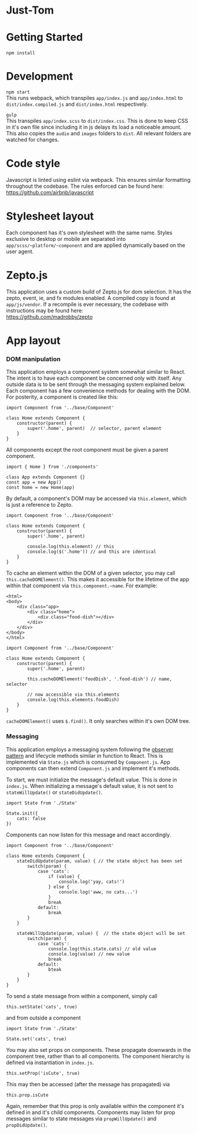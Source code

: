 # Just-Tom 
  
# Getting Started  
```npm install```  
  
# Development  
```npm start```  
This runs webpack, which transpiles ```app/index.js``` and ```app/index.html``` to ```dist/index.compiled.js``` and ```dist/index.html``` respectively.  
  
```gulp```  
This transpiles ```app/index.scss``` to ```dist/index.css```. This is done to keep CSS in it's own file since including it in js delays its load a noticeable amount. This also copies the ```audio``` and ```images``` folders to ```dist```. All relevant folders are watched for changes.
  
# Code style  
Javascript is linted using eslint via webpack. This ensures similar formatting throughout the codebase. The rules enforced can be found here: 
https://github.com/airbnb/javascript

# Stylesheet layout  
Each component has it's own stylesheet with the same name. Styles exclusive to desktop or mobile are separated into ```app/scss/~platform/~component``` and are applied dynamically based on the user agent.  
  
# Zepto.js  
This application uses a custom build of Zepto.js for dom selection. It has the zepto, event, ie, and fx modules enabled. A compiled copy is found at ```app/js/vendor```. If a recompile is ever necessary, the codebase with instructions may be found here:  
https://github.com/madrobby/zepto  

# App layout  
### DOM manipulation  
This application employs a component system somewhat similar to React. The intent is to have each component be concerned only with itself. Any outside data is to be sent through the messaging system explained below. Each component has a few convenience methods for dealing with the DOM. For posterity, a component is created like this:

```
import Component from '../base/Component'

class Home extends Component {
	constructor(parent) {
		super('.home', parent)  // selector, parent element
	}
}
```

All components except the root component must be given a parent component.

```
import { Home } from './components'

class App extends Component {}
const app = new App()
const home = new Home(app)
```
  
By default, a component's DOM may be accessed via ```this.element```, which is just a reference to Zepto. 

```
import Component from '../base/Component'

class Home extends Component {
	constructor(parent) {
		super('.home', parent)

		console.log(this.element) // this
		console.log($('.home')) // and this are identical
	}
}
```

To cache an element within the DOM of a given selector, you may call ```this.cacheDOMElement()```. This makes it accessible for the lifetime of the app within that component via ```this.component.~name```. For example:

```
<html>
<body>
	<div class="app>
		<div class="home">
			<div class="food-dish"></div>
		</div>
	</div>
</body>
</html>
```

```
import Component from '../base/Component'

class Home extends Component {
	constructor(parent) {
		super('.home', parent)
		
		this.cacheDOMElement('foodDish', '.food-dish') // name, selector

		// now accessible via this.elements
		console.log(this.elements.foodDish)
	}
}
```  
  
```cacheDOMElement()``` uses ```$.find()```. It only searches within it's own DOM tree.

### Messaging  
This application employs a messaging system following the [observer pattern](http://www.oodesign.com/observer-pattern.html) and lifecycle methods similar in function to React. This is implemented via ```State.js``` which is consumed by ```Component.js```. App components can then extend ```Component.js``` and implement it's methods.  
  
To start, we must initialize the message's default value. This is done in ```index.js```. When initializing a message's default value, it is not sent to ```stateWillUpdate()``` or ```stateDidUpdate()```.

```
import State from './State'

State.init({
	cats: false
})
```
  
Components can now listen for this message and react accordingly.
  
```
import Component from '../base/Component'  
  
class Home extends Component {
	stateDidUpdate(param, value) { // the state object has been set
		switch(param) {
			case 'cats':
				if (value) {
					console.log('yay, cats!')
				} else {
					console.log('aww, no cats...')
				}
				break
			default:
				break
		}
	}

	stateWillUpdate(param, value) {  // the state object will be set
		switch(param) {
			case 'cats':
				console.log(this.state.cats) // old value
				console.log(value) // new value
				break
			default:
				bteak
		}
	}
}
```  
  
To send a state message from within a component, simply call
```
this.setState('cats', true)
```  
  
and from outside a component
```
import State from './State'

State.set('cats', true)
```
  
You may also set props on components. These propagate downwards in the component tree, rather than to all components. The component hierarchy is defined via instantiation in ```index.js```.  
  
```
this.setProp('isCute', true)
```  

This may then be accessed (after the message has propagated) via  
```
this.prop.isCute
```

Again, remember that this prop is only available within the component it's defined in and it's child components. Components may listen for prop messages similar to state messages via ```propWillUpdate()``` and ```propDidUpdate()```.
